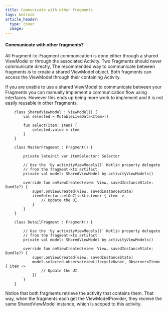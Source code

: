 ```yaml
---
title: Communicate with other fragments
tags: Android
article_header:
  type: cover
  image:
---
```




#### Communicate with other fragments? 
All Fragment-to-Fragment communication is done either through a shared ViewModel or through the associated Activity. Two Fragments should never communicate directly, The recommended way to communicate between fragments is to create a shared ViewModel object. Both fragments can access the ViewModel through their containing Activity.


If you are unable to use a shared ViewModel to communicate between your Fragments you can manually implement a communication flow using interfaces. However this ends up being more work to implement and it is not easily reusable in other Fragments.


  

        class SharedViewModel : ViewModel() {
            val selected = MutableLiveData<Item>()

            fun select(item: Item) {
                selected.value = item
            }
        }

        class MasterFragment : Fragment() {

            private lateinit var itemSelector: Selector

            // Use the 'by activityViewModels()' Kotlin property delegate
            // from the fragment-ktx artifact
            private val model: SharedViewModel by activityViewModels()

            override fun onViewCreated(view: View, savedInstanceState: Bundle?) {
                super.onViewCreated(view, savedInstanceState)
                itemSelector.setOnClickListener { item ->
                    // Update the UI
                }
            }
        }

        class DetailFragment : Fragment() {

            // Use the 'by activityViewModels()' Kotlin property delegate
            // from the fragment-ktx artifact
            private val model: SharedViewModel by activityViewModels()

            override fun onViewCreated(view: View, savedInstanceState: Bundle?) {
                super.onViewCreated(view, savedInstanceState)
                model.selected.observe(viewLifecycleOwner, Observer<Item> { item ->
                    // Update the UI
                })
            }
        }



Notice that both fragments retrieve the activity that contains them. That way, when the fragments each get the ViewModelProvider, they receive the same SharedViewModel instance, which is scoped to this activity.

<!--more-->

